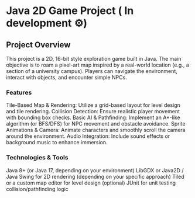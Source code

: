 # Java 2D Game Project ( In development ⚙️)
## Project Overview
This project is a 2D, 16-bit style exploration game built in Java. The main objective is to roam a pixel-art map inspired by a real-world location (e.g., a section of a university campus). Players can navigate the environment, interact with objects, and encounter simple NPCs.

### Features
Tile-Based Map & Rendering: Utilize a grid-based layout for level design and tile rendering.
Collision Detection: Ensure realistic player movement with bounding box checks.
Basic AI & Pathfinding: Implement an A*-like algorithm (or BFS/DFS) for NPC movement and obstacle avoidance.
Sprite Animations & Camera: Animate characters and smoothly scroll the camera around the environment.
Audio Integration: Include sound effects or background music to enhance immersion.
### Technologies & Tools
Java 8+ (or Java 17, depending on your environment)
LibGDX or Java2D / Java Swing for 2D rendering (depending on your specific approach)
Tiled or a custom map editor for level design (optional)
JUnit for unit testing collision/pathfinding logic
